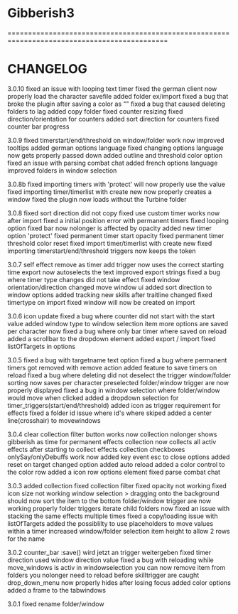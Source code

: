 # Gibberish3
 

=============================================================================================
# CHANGELOG

3.0.10
fixed an issue with looping text timer
fixed the german client now properly load the character savefile
added folder ex/import
fixed a bug that broke the plugin after saving a color as ""
fixed a bug that caused deleting folders to lag
added copy folder
fixed counter resizing
fixed direction/orientation for counters
added sort direction for counters
fixed counter bar progress


3.0.9
fixed timerstart/end/threshold on window/folder work now
improved tooltips
added german options language
fixed changing options language now gets properly passed down
added outline and threshold color option
fixed an issue with parsing combat chat
added french options language
improved folders in window selection


3.0.8b
fixed importing timers with 'protect' will now properly use the value
fixed importing timer/timerlist with create new now properly creates a window
fixed the plugin now loads without the Turbine folder


3.0.8
fixed sort direction did not copy
fixed use custom timer works now after import
fixed a initial position error with permanent timers
fixed looping option
fixed bar now nolonger is affected by opacity
added new timer option 'protect'
fixed permanent timer start opacity
fixed permanent timer threshold color reset
fixed import timer/timerlist with create new
fixed importing timerstart/end/threshold triggers now keeps the token


3.0.7
self effect remove as timer add trigger now uses the correct starting time
export now autoselects the text
improved export strings
fixed a bug where timer type changes did not take effect
fixed window orientation/direction
changed move window ui
added sort direction to window options
added tracking new skills after traitline changed
fixed timertype on import
fixed window will now be created on import


3.0.6
icon update
fixed a bug where counter did not start with the start value
added window type to window selection item
more options are saved per character now
fixed a bug where only bar timer where saved on reload
added a scrollbar to the dropdown element
added export / import
fixed listOfTargets in options


3.0.5
fixed a bug with targetname text option
fixed a bug where permanent timers got removed with remove action
added feature to save timers on reload
fixed a bug where deleting did not deselect the trigger
window/folder sorting now saves per character
preselected folder/window trigger are now properly displayed
fixed a bug in window selection where folder/window would move when clicked
added a dropdown selection for timer_triggers(start/end/threshold)
added icon as trigger requirement for effects
fixed a folder id issue where id's where skiped
added a center line(crosshair) to movewindows


3.0.4
clear collection filter button works now
collection nolonger shows gibberish as time for permanent effects
collection now collects all activ effects after starting to collect effects
collection checkboxes onlySay/onlyDebuffs work now
added key event esc to close options
added reset on target changed option
added auto reload
added a color control to the color row
added a icon row options element
fixed parse combat chat


3.0.3
added collection
fixed collection filter
fixed opacity not working
fixed icon size not working
window selection > dragging onto the background should now sort the item to the bottom
folder/window trigger are now working properly
folder triggers iterate child folders now
fixed an issue with stacking the same effects multiple times
fixed a copy/loading issue with listOfTargets
added the possiblilty to use placeholders to move values within a timer
increased window/folder selection item height to allow 2 rows for the name


3.0.2
counter_bar :save() wird jetzt an trigger weitergeben
fixed timer direction used window direction value
fixed a bug with reloading while move_windows is activ
in windowselection you can now remove item from folders
you nolonger need to reload before skilltrigger are caught
drop_down_menu now properly hides after losing focus
added color options
added a frame to the tabwindows


3.0.1
fixed rename folder/window
